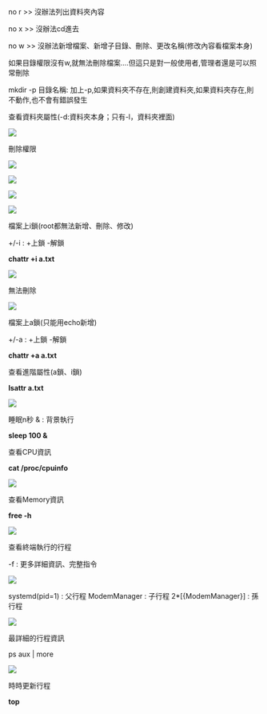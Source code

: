 no r >> 沒辦法列出資料夾內容

no x >> 沒辦法cd進去

no w >> 沒辦法新增檔案、新增子目錄、刪除、更改名稱(修改內容看檔案本身)

如果目錄權限沒有w,就無法刪除檔案....但這只是對一般使用者,管理者還是可以照常刪除

[](https://blog.gtwang.org/linux/how-to-make-file-immutable-on-linux-chattr-command/)

mkdir -p 目錄名稱:  加上-p,如果資料夾不存在,則創建資料夾,如果資料夾存在,則不動作,也不會有錯誤發生

查看資料夾屬性(-d:資料夾本身；只有-l，資料夾裡面)

![](https://hackmd.io/_uploads/rkvaURqLn.jpg)

刪除權限

![](https://hackmd.io/_uploads/S1Tfv0qI3.jpg)

![](https://hackmd.io/_uploads/H12wvA9Lh.jpg)

![](https://hackmd.io/_uploads/BkZdvAc8h.jpg)

![](https://hackmd.io/_uploads/Skb6vAcU3.jpg)


檔案上i鎖(root都無法新增、刪除、修改)

+/-i : +上鎖 -解鎖

**chattr +i a.txt**

![](https://hackmd.io/_uploads/HJ48dA98h.jpg)

無法刪除

![](https://hackmd.io/_uploads/B1uu_058n.jpg)

檔案上a鎖(只能用echo新增)

+/-a : +上鎖 -解鎖

**chattr +a a.txt**

查看進階屬性(a鎖、i鎖)

**lsattr a.txt**

![](https://hackmd.io/_uploads/rJYsdC5I3.jpg)

睡眠n秒
& : 背景執行

**sleep 100 &**

查看CPU資訊

**cat /proc/cpuinfo**

![](https://hackmd.io/_uploads/rJQRO058n.jpg)

查看Memory資訊

**free -h**

![](https://hackmd.io/_uploads/B1--tCqI3.jpg)

查看終端執行的行程

-f : 更多詳細資訊、完整指令

![](https://hackmd.io/_uploads/ByczKA9In.jpg)

systemd(pid=1) : 父行程
ModemManager : 子行程
2*[{ModemManager}] : 孫行程

![](https://hackmd.io/_uploads/SyuBFC9I3.jpg)


最詳細的行程資訊

ps aux | more

![](https://hackmd.io/_uploads/H1BYYCc8n.jpg)


時時更新行程

**top**
